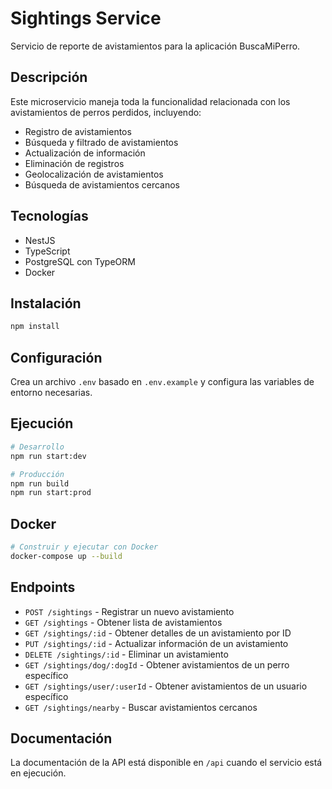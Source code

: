 # Sightings Service

Servicio de reporte de avistamientos para la aplicación BuscaMiPerro.

## Descripción

Este microservicio maneja toda la funcionalidad relacionada con los avistamientos de perros perdidos, incluyendo:
- Registro de avistamientos
- Búsqueda y filtrado de avistamientos
- Actualización de información
- Eliminación de registros
- Geolocalización de avistamientos
- Búsqueda de avistamientos cercanos

## Tecnologías

- NestJS
- TypeScript
- PostgreSQL con TypeORM
- Docker

## Instalación

```bash
npm install
```

## Configuración

Crea un archivo `.env` basado en `.env.example` y configura las variables de entorno necesarias.

## Ejecución

```bash
# Desarrollo
npm run start:dev

# Producción
npm run build
npm run start:prod
```

## Docker

```bash
# Construir y ejecutar con Docker
docker-compose up --build
```

## Endpoints

- `POST /sightings` - Registrar un nuevo avistamiento
- `GET /sightings` - Obtener lista de avistamientos
- `GET /sightings/:id` - Obtener detalles de un avistamiento por ID
- `PUT /sightings/:id` - Actualizar información de un avistamiento
- `DELETE /sightings/:id` - Eliminar un avistamiento
- `GET /sightings/dog/:dogId` - Obtener avistamientos de un perro específico
- `GET /sightings/user/:userId` - Obtener avistamientos de un usuario específico
- `GET /sightings/nearby` - Buscar avistamientos cercanos

## Documentación

La documentación de la API está disponible en `/api` cuando el servicio está en ejecución.